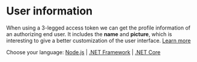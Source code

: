 # User information

When using a 3-legged access token we can get the profile information of an authorizing end user. It includes the **name** and **picture**, which is interesting to give a better customization of the user interface. [Learn more](https://developer.autodesk.com/en/docs/oauth/v2/reference/http/users-@me-GET/)

Choose your language: [Node.js](oauth/user/nodejs) | [.NET Framework](oauth/user/net) | [.NET Core](oauth/user/netcore)